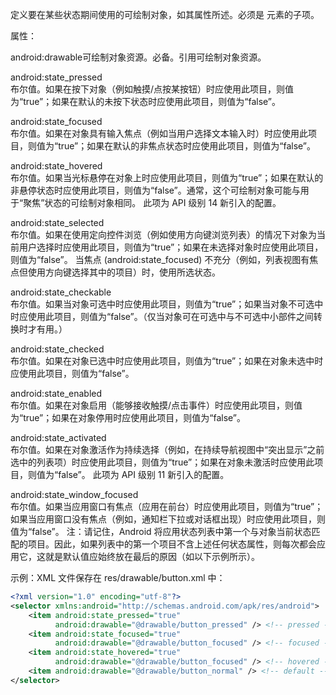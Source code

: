 <item>定义要在某些状态期间使用的可绘制对象，如其属性所述。必须是 <selector> 元素的子项。

属性：

android:drawable可绘制对象资源。必备。引用可绘制对象资源。

android:state_pressed<br>
布尔值。如果在按下对象（例如触摸/点按某按钮）时应使用此项目，则值为“true”；如果在默认的未按下状态时应使用此项目，则值为“false”。

android:state_focused<br>
布尔值。如果在对象具有输入焦点（例如当用户选择文本输入时）时应使用此项目，则值为“true”；如果在默认的非焦点状态时应使用此项目，则值为“false”。

android:state_hovered<br>
布尔值。如果当光标悬停在对象上时应使用此项目，则值为“true”；如果在默认的非悬停状态时应使用此项目，则值为“false”。通常，这个可绘制对象可能与用于“聚焦”状态的可绘制对象相同。
此项为 API 级别 14 新引入的配置。

android:state_selected<br>
布尔值。如果在使用定向控件浏览（例如使用方向键浏览列表）的情况下对象为当前用户选择时应使用此项目，则值为“true”；如果在未选择对象时应使用此项目，则值为“false”。
当焦点 (android:state_focused) 不充分（例如，列表视图有焦点但使用方向键选择其中的项目）时，使用所选状态。

android:state_checkable<br>
布尔值。如果当对象可选中时应使用此项目，则值为“true”；如果当对象不可选中时应使用此项目，则值为“false”。（仅当对象可在可选中与不可选中小部件之间转换时才有用。）

android:state_checked<br>
布尔值。如果在对象已选中时应使用此项目，则值为“true”；如果在对象未选中时应使用此项目，则值为“false”。

android:state_enabled<br>
布尔值。如果在对象启用（能够接收触摸/点击事件）时应使用此项目，则值为“true”；如果在对象停用时应使用此项目，则值为“false”。

android:state_activated<br>
布尔值。如果在对象激活作为持续选择（例如，在持续导航视图中“突出显示”之前选中的列表项）时应使用此项目，则值为“true”；如果在对象未激活时应使用此项目，则值为“false”。
此项为 API 级别 11 新引入的配置。

android:state_window_focused<br>
布尔值。如果当应用窗口有焦点（应用在前台）时应使用此项目，则值为“true”；如果当应用窗口没有焦点（例如，通知栏下拉或对话框出现）时应使用此项目，则值为“false”。
注：请记住，Android 将应用状态列表中第一个与对象当前状态匹配的项目。因此，如果列表中的第一个项目不含上述任何状态属性，则每次都会应用它，这就是默认值应始终放在最后的原因（如以下示例所示）。

示例：XML 文件保存在 res/drawable/button.xml 中：
```xml
<?xml version="1.0" encoding="utf-8"?>
<selector xmlns:android="http://schemas.android.com/apk/res/android">
    <item android:state_pressed="true"
          android:drawable="@drawable/button_pressed" /> <!-- pressed -->
    <item android:state_focused="true"
          android:drawable="@drawable/button_focused" /> <!-- focused -->
    <item android:state_hovered="true"
          android:drawable="@drawable/button_focused" /> <!-- hovered -->
    <item android:drawable="@drawable/button_normal" /> <!-- default -->
</selector>
```